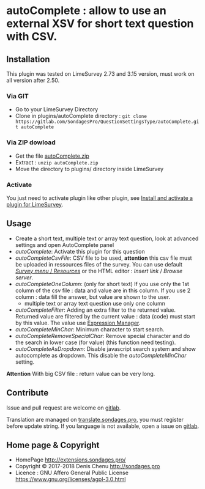 # autoComplete : allow to use an external XSV for short text question with CSV. #

## Installation

This plugin was tested on LimeSurvey 2.73 and 3.15 version, must work on all version after 2.50.

### Via GIT
- Go to your LimeSurvey Directory
- Clone in plugins/autoComplete directory : `git clone https://gitlab.com/SondagesPro/QuestionSettingsType/autoComplete.git autoComplete`

### Via ZIP dowload
- Get the file [autoComplete.zip](https://extensions.sondages.pro/IMG/auto/autoComplete.zip)
- Extract : `unzip autoComplete.zip`
- Move the directory to plugins/ directory inside LimeSurvey

### Activate

You just need to activate plugin like other plugin, see [Install and activate a plugin for LimeSurvey](https://extensions.sondages.pro/install-and-activate-a-plugin-for-limesurvey.html).

## Usage
- Create a short text, multiple text or array text question, look at advanced settings and open AutoComplete panel
- _autoComplete_: Activate this plugin for this question
- _autoCompleteCsvFile_: CSV file to be used, **attention** this csv file must be uploaded in ressources files of the survey. You can use default [_Survey menu_ / _Resources_](https://manual.limesurvey.org/Resources) or the HTML editor : _Insert link_ / _Browse server_.
- _autoCompleteOneColumn_: (only for short text) If you use only the 1st column of the csv file : data and value are in this column. If you use 2 column : data fill the answer, but value are shown to the user.
   - multiple text or array text question use only one column
- _autoCompleteFilter_: Adding an extra filter to the returned value. Returned value are filtered by the current value : data (code) must start by this value. The value use [Expression Manager](https://manual.limesurvey.org/Expression_Manager).
- _autoCompleteMinChar_: Minimum character to start search.
- _autoCompleteRemoveSpecialChar_: Remove special character and do the search in lower case (for value) (this function need testing).
- _autoCompleteAsDropdown_: Disable javascript search system and show autocomplete as dropdown. This disable the _autoCompleteMinChar_ setting.

**Attention** With big CSV file : return value can be very long.

## Contribute

Issue and pull request are welcome on [gitlab](https://gitlab.com/SondagesPro/QuestionSettingsType/autoComplete).

Translation are managed on [translate.sondages.pro](https://translate.sondages.pro/projects/autocomplete/), you must register before update string.
If you language is not available, open a issue on [gitlab](https://gitlab.com/SondagesPro/QuestionSettingsType/autoComplete).

## Home page & Copyright

- HomePage <http://extensions.sondages.pro/>
- Copyright © 2017-2018 Denis Chenu <http://sondages.pro>
- Licence : GNU Affero General Public License <https://www.gnu.org/licenses/agpl-3.0.html>
